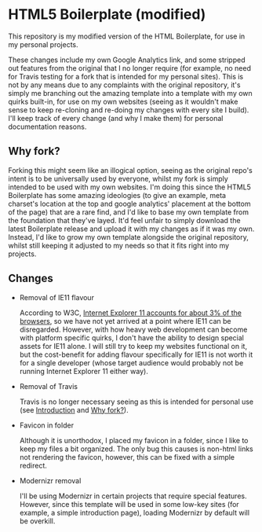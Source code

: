 # HTML5 Boilerplate (modified)

This repository is my modified version of the HTML Boilerplate, for use in my personal projects.

These changes include my own Google Analytics link, and some stripped out features from the original that I no longer require (for example, no need for Travis testing for a fork that is intended for my personal sites). This is not by any means due to any complaints with the original repository, it's simply me branching out the amazing template into a template with my own quirks built-in, for use on my own websites (seeing as it wouldn't make sense to keep re-cloning and re-doing my changes with every site I build). I'll keep track of every change (and why I make them) for personal documentation reasons.

## Why fork?

Forking this might seem like an illogical option, seeing as the original repo's intent is to be universally used by everyone, whilst my fork is simply intended to be used with my own websites. I'm doing this since the HTML5 Boilerplate has some amazing ideologies (to give an example, meta charset's location at the top and google analytics' placement at the bottom of the page) that are a rare find, and I'd like to base my own template from the foundation that they've layed. It'd feel unfair to simply download the latest Boilerplate release and upload it with my changes as if it was my own. Instead, I'd like to grow my own template alongside the original repository, whilst still keeping it adjusted to my needs so that it fits right into my projects.

## Changes
- Removal of IE11 flavour

  According to W3C, [Internet Explorer 11 accounts for about 3% of the browsers](https://www.w3counter.com/trends), so we have not yet arrived at a point where IE11 can be disregarded. However, with how heavy web development can become with platform specific quirks, I don't have the ability to design special assets for IE11 alone. I will still try to keep my websites functional on it, but the cost-benefit for adding flavour specifically for IE11 is not worth it for a single developer (whose target audience would probably not be running Internet Explorer 11 either way).

- Removal of Travis

  Travis is no longer necessary seeing as this is intended for personal use (see [Introduction](#html5-boilerplate-modified) and [Why fork?](#why-fork)).

- Favicon in folder

  Although it is unorthodox, I placed my favicon in a folder, since I like to keep my files a bit organized. The only bug this causes is non-html links not rendering the favicon, however, this can be fixed with a simple redirect. 

- Modernizr removal

  I'll be using Modernizr in certain projects that require special features. However, since this template will be used in some low-key sites (for example, a simple introduction page), loading Modernizr by default will be overkill.
